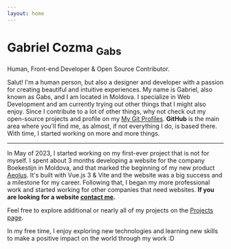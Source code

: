 ```yaml
---
layout: home
---
```


<div class="home">
<h1>Gabriel Cozma <sub>Gabs</sub></h1>
<figcaption>Human, Front-end Developer & Open Source Contributor.</figcaption>


Salut! I'm a human person, but also a designer and developer with a passion for creating beautiful and intuitive experiences. My name is Gabriel, also known as Gabs, and I am located in Moldova. I specialize in Web Development and am currently trying out other things that I might also enjoy. Since I contribute to a lot of other things, why not check out my open-source projects and profile on my [My Git Profiles](/findme#contributions). **GitHub** is the main area where you'll find me, as almost, if not everything I do, is based there. With time, I started working on more and more things.

---

In May of 2023, I started working on my first-ever project that is not for myself. I spent about 3 months developing a website for the company Boekestijn in Moldova, and that marked the beginning of my new product [Aeolus](https://gabs.eu.org/aeolus). It's built with Vue.js 3 & Vite and the website was a big success and a milestone for my career. Following that, I began my more professional work and started working for other companies that need websites. **If you are looking for a website [contact me](/findme).** 

Feel free to explore additional or nearly all of my projects on the [Projects page](/projects).

In my free time, I enjoy exploring new technologies and learning new skills to make a positive impact on the world through my work :D

</div>